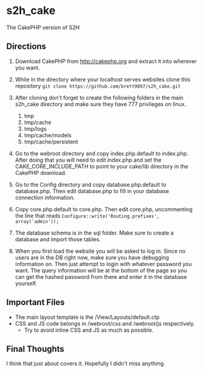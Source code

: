 s2h_cake
========
The CakePHP version of S2H

Directions
----------

1. Download CakePHP from http://cakephp.org and extract it into wherever you want.
2. While in the directory where your localhost serves websites clone this repository
`git clone https://github.com/brett9897/s2h_cake.git`
3. After cloning don't forget to create the following folders in the main s2h_cake directory and make sure they have 777 privileges on linux.
	1. tmp
	2. tmp/cache
	3. tmp/logs
	4. tmp/cache/models
	5. tmp/cache/persistent
4. Go to the webroot directory and copy index.php.default to index.php.  After doing that you will need to edit index.php and set the CAKE_CORE_INCLUDE_PATH to point to your
cake/lib directory in the CakePHP download.

5. Go to the Config directory and copy database.php.default to database.php.  Then edit database.php to fill in your database connection information.
6. Copy core.php.default to core.php.  Then edit core.php, uncommenting the line that reads
`Configure::write('Routing.prefixes', array('admin'));`
7. The database schema is in the sql folder.  Make sure to create a database and import those tables.
8. When you first load the website you will be asked to log in.  Since no users are in the DB right now, make
   sure you have debugging information on.  Then just attempt to login with whatever password you want.  The query
   information will be at the bottom of the page so you can get the hashed password from there and enter it in the
   database yourself.

Important Files
---------------

* The main layout template is the /View/Layouts/default.ctp
* CSS and JS code belongs in /webroot/css and /webroot/js respectively.
   * Try to avoid inline CSS and JS as much as possible.
   

Final Thoughts
--------------
I think that just about covers it.  Hopefully I didn't miss anything.
